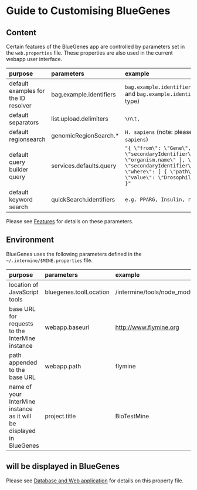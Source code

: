 # Guide to Customising BlueGenes

## Content

Certain features of the BlueGenes app are controlled by parameters set in the `web.properties` file. These properties are also used in the current webapp user interface.

| purpose | parameters | example |
| :--- | :--- | :--- |
| default examples for the ID resolver | bag.example.identifiers | `bag.example.identifiers.protein=Q8T3M3,FBpp0081318,FTZ_DROME` and `bag.example.identifiers=CG9151, FBgn0000099` \(one per type\) |
| default separators | list.upload.delimiters | `\n\t,` |
| default regionsearch | genomicRegionSearch.\* | `H. sapiens` \(note: please do not use long format, e.g. `Homo sapiens`\) |
| default query builder query | services.defaults.query | `"{ \"from\": \"Gene\", \"select\": [ \"secondaryIdentifier\", \"symbol\", \"primaryIdentifier\", \"organism.name\" ], \"orderBy\": [ { \"path\": \"secondaryIdentifier\", \"direction\": \"ASC\" } ], \"where\": [ { \"path\": \"organism.name\", \"op\": \"=\", \"value\": \"Drosophila melanogaster\", \"code\": \"A\" } ] }"` |
| default keyword search | quickSearch.identifiers | `e.g. PPARG, Insulin, rs876498` |

Please see [Features](../properties/web-properties.md) for details on these parameters.

## Environment

BlueGenes uses the following parameters defined in the `~/.intermine/$MINE.properties` file.

| purpose | parameters | example |
| :--- | :--- | :--- |
| location of JavaScript tools | bluegenes.toolLocation | /intermine/tools/node\_modules/ |
| base URL for requests to the InterMine instance | webapp.baseurl | http://www.flymine.org |
| path appended to the base URL | webapp.path | flymine |
| name of your InterMine instance as it will be displayed in BlueGenes | project.title | BioTestMine |

## will be displayed in BlueGenes

Please see [Database and Web application](../properties/intermine-properties.md) for details on this property file.

